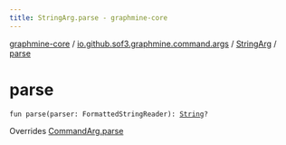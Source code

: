 ```yaml
---
title: StringArg.parse - graphmine-core
---
```


[graphmine-core](../../index.html) / [io.github.sof3.graphmine.command.args](../index.html) / [StringArg](index.html) / [parse](./parse.html)

# parse

`fun parse(parser: FormattedStringReader): `[`String`](https://kotlinlang.org/api/latest/jvm/stdlib/kotlin/-string/index.html)`?`

Overrides [CommandArg.parse](../-command-arg/parse.html)

